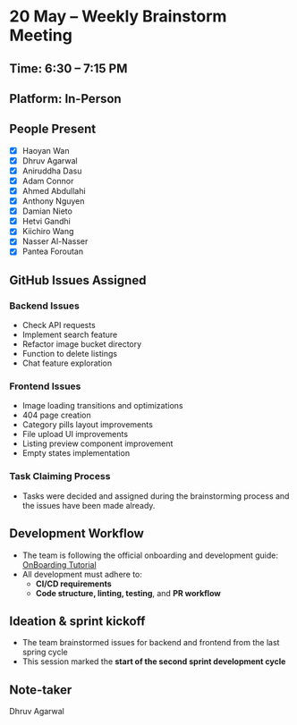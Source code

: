 # 20 May – Weekly Brainstorm Meeting

## Time: 6:30 – 7:15 PM  
## Platform: In-Person  

## People Present
- [x] Haoyan Wan  
- [x] Dhruv Agarwal  
- [x] Aniruddha Dasu  
- [x] Adam Connor  
- [x] Ahmed Abdullahi  
- [x] Anthony Nguyen  
- [x] Damian Nieto  
- [x] Hetvi Gandhi  
- [x] Kiichiro Wang  
- [x] Nasser Al-Nasser  
- [x] Pantea Foroutan  

## GitHub Issues Assigned

### Backend Issues
- Check API requests
- Implement search feature 
- Refactor image bucket directory 
- Function to delete listings 
- Chat feature exploration

### Frontend Issues
- Image loading transitions and optimizations
- 404 page creation
- Category pills layout improvements
- File upload UI improvements
- Listing preview component improvement
- Empty states implementation


### Task Claiming Process
- Tasks were decided and assigned during the brainstorming process and the issues have been made already.


## Development Workflow
- The team is following the official onboarding and development guide:  
  [OnBoarding Tutorial](https://cse110-sp25-group15.github.io/cse110-sp25-group15/tutorial-OnBoarding.html)
- All development must adhere to:
  - **CI/CD requirements**
  - **Code structure, linting, testing**, and **PR workflow**

## Ideation & sprint kickoff
- The team brainstormed issues for backend and frontend from the last spring cycle
- This session marked the **start of the second sprint development cycle**


## Note-taker 
Dhruv Agarwal